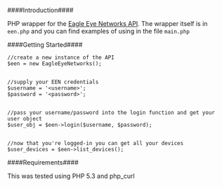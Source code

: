 ####Introduction####

PHP wrapper for the [Eagle Eye Networks API](https://apidocs.eagleeyenetworks.com).  The wrapper itself is in `een.php` and you can find examples of using in the file `main.php`

####Getting Started####

    //create a new instance of the API
    $een = new EagleEyeNetworks();


    //supply your EEN credentials
    $username = '<username>';
    $password = '<password>';


    //pass your username/password into the login function and get your user object
    $user_obj = $een->login($username, $password);


    //now that you're logged-in you can get all your devices
    $user_devices = $een->list_devices();



####Requirements####

This was tested using PHP 5.3 and php_curl
